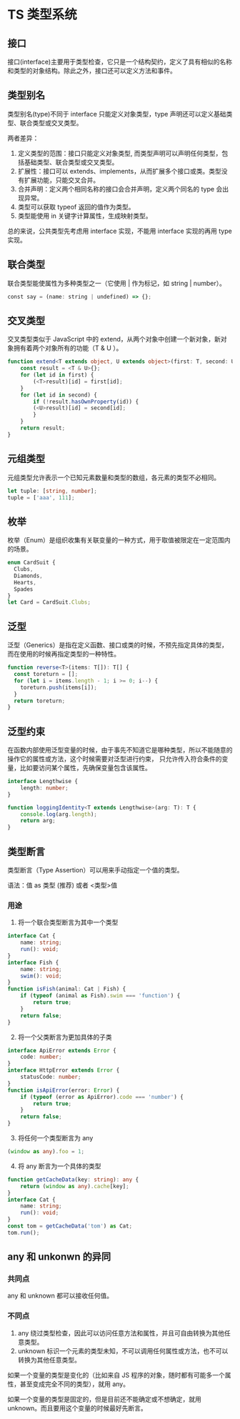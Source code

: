 # TS 类型系统

## 接口 
接口(interface)主要用于类型检查，它只是一个结构契约，定义了具有相似的名称和类型的对象结构。除此之外，接口还可以定义方法和事件。

## 类型别名 
类型别名(type)不同于 interface 只能定义对象类型，type 声明还可以定义基础类型、联合类型或交叉类型。

两者差异：
1. 定义类型的范围：接口只能定义对象类型, 而类型声明可以声明任何类型，包括基础类型、联合类型或交叉类型。
2. 扩展性：接口可以 extends、implements，从而扩展多个接口或类。类型没有扩展功能，只能交叉合并。
3. 合并声明：定义两个相同名称的接口会合并声明，定义两个同名的 type 会出现异常。
4. 类型可以获取 typeof 返回的值作为类型。
5. 类型能使用 in 关键字计算属性，生成映射类型。

总的来说，公共类型先考虑用 interface 实现，不能用 interface 实现的再用 type 实现。

## 联合类型
联合类型能使属性为多种类型之一（它使用 | 作为标记，如 string | number）。

```ts
const say = (name: string | undefined) => {};
```

## 交叉类型
交叉类型类似于 JavaScript 中的 extend，从两个对象中创建一个新对象，新对象拥有着两个对象所有的功能（T & U ）。

```ts
function extend<T extends object, U extends object>(first: T, second: U): T & U {
    const result = <T & U>{};
    for (let id in first) {
        (<T>result)[id] = first[id];
    }
    for (let id in second) {
        if (!result.hasOwnProperty(id)) {
        (<U>result)[id] = second[id];
        }
    }
    return result;
}
```

## 元组类型
元组类型允许表示一个已知元素数量和类型的数组，各元素的类型不必相同。

```ts
let tuple: [string, number];
tuple = ['aaa', 111];
```

## 枚举
枚举（Enum）是组织收集有关联变量的一种方式，用于取值被限定在一定范围内的场景。

```ts
enum CardSuit {
  Clubs,
  Diamonds,
  Hearts,
  Spades
}
let Card = CardSuit.Clubs;
```

## 泛型
泛型（Generics）是指在定义函数、接口或类的时候，不预先指定具体的类型，而在使用的时候再指定类型的一种特性。

```ts
function reverse<T>(items: T[]): T[] {
  const toreturn = [];
  for (let i = items.length - 1; i >= 0; i--) {
    toreturn.push(items[i]);
  }
  return toreturn;
}
```

## 泛型约束
在函数内部使用泛型变量的时候，由于事先不知道它是哪种类型，所以不能随意的操作它的属性或方法，这个时候需要对泛型进行约束，
只允许传入符合条件的变量，比如要访问某个属性，先确保变量包含该属性。

```ts
interface Lengthwise {
    length: number;
}

function loggingIdentity<T extends Lengthwise>(arg: T): T {
    console.log(arg.length);
    return arg;
}
```

## 类型断言
类型断言（Type Assertion）可以用来手动指定一个值的类型。

语法：值 as 类型 (推荐) 或者 <类型>值

### 用途
1. 将一个联合类型断言为其中一个类型

```ts
interface Cat {
    name: string;
    run(): void;
}
interface Fish {
    name: string;
    swim(): void;
}
function isFish(animal: Cat | Fish) {
    if (typeof (animal as Fish).swim === 'function') {
        return true;
    }
    return false;
}
```

2. 将一个父类断言为更加具体的子类

```ts
interface ApiError extends Error {
    code: number;
}
interface HttpError extends Error {
    statusCode: number;
}
function isApiError(error: Error) {
    if (typeof (error as ApiError).code === 'number') {
        return true;
    }
    return false;
}
```

3. 将任何一个类型断言为 any

```ts
(window as any).foo = 1;
```

4. 将 any 断言为一个具体的类型

```ts
function getCacheData(key: string): any {
    return (window as any).cache[key];
}
interface Cat {
    name: string;
    run(): void;
}
const tom = getCacheData('tom') as Cat;
tom.run();
```

## any 和 unkonwn 的异同

### 共同点
any 和 unknown 都可以接收任何值。

### 不同点
1. any 绕过类型检查，因此可以访问任意方法和属性，并且可自由转换为其他任意类型。
2. unknown 标识一个元素的类型未知，不可以调用任何属性或方法，也不可以转换为其他任意类型。

如果一个变量的类型是变化的（比如来自 JS 程序的对象，随时都有可能多一个属性，甚至变成完全不同的类型），就用 any。

如果一个变量的类型是固定的，但是目前还不能确定或不想确定，就用 unknown。而且要用这个变量的时候最好先断言。